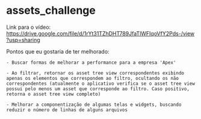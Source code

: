 # assets_challenge

Link para o vídeo: https://drive.google.com/file/d/1rYt31TZhDHT789JfaTlWFIqoVfY2Pds-/view?usp=sharing

Pontos que eu gostaria de ter melhorado: 

    - Buscar formas de melhorar a performance para a empresa 'Apex'

    - Ao filtrar, retornar os asset tree view correspondentes exibindo apenas os elementos que correspondem ao filtro, ocultando os não correspondentes (atualmente o aplicativo verifica se o asset tree view possui pelo menos um asset que corresponde ao filtro. Caso positivo, retorna o asset tree view completo)
    
    - Melhorar a componentização de algumas telas e widgets, buscando reduzir o número de linhas de alguns arquivos
